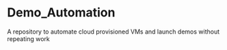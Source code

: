 # Demo_Automation
A repository to automate cloud provisioned VMs and launch demos without repeating work
